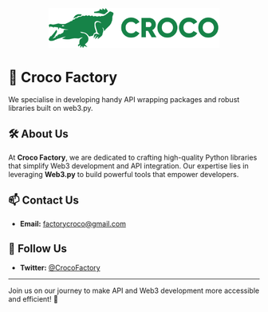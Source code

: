 <p align="center">
<img src="https://raw.githubusercontent.com/CrocoFactory/.github/main/branding/logo/bookmark_transparent.svg" height="80">
</p>

# 🐊 Croco Factory

We specialise in developing handy API wrapping packages and robust libraries built on web3.py.

## 🛠️ About Us

At **Croco Factory**, we are dedicated to crafting high-quality Python libraries that simplify Web3 development and API integration. Our expertise lies in leveraging **Web3.py** to build powerful tools that empower developers.

## 📫 Contact Us

- **Email:** [factorycroco@gmail.com](mailto:factorycroco@gmail.com)
  
## 📢 Follow Us

- **Twitter:** [@CrocoFactory](https://x.com/CrocoFactory)

---

Join us on our journey to make API and Web3 development more accessible and efficient! 🚀
